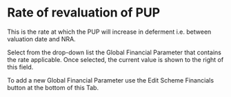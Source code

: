 # Rate of revaluation of PUP

This is the rate at which the PUP will increase in deferment i.e. between
valuation date and NRA.

Select from the drop-down list the Global Financial Parameter that
contains the rate applicable. Once selected, the current value is shown
to the right of this field.

To add a new Global Financial Parameter use the Edit Scheme Financials
button at the bottom of this Tab.
